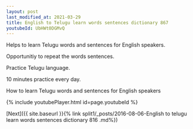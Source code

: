 ```yaml
---
layout: post
last_modified_at: 2021-03-29
title: English to Telugu learn words sentences dictionary 867 
youtubeId: UbHWt0DGMvQ
---
```

 
 
Helps to learn Telugu words and sentences for English speakers.

Opportunitiy to repeat the words sentences. 

Practice Telugu language. 
 
10 minutes practice every day. 
 
How to learn Telugu words and sentences for English speakers 
 
{% include youtubePlayer.html id=page.youtubeId %}
 
 
[Next]({{ site.baseurl }}{% link  split1/_posts/2016-08-06-English to telugu learn words sentences dictionary 816 .md%})
 
